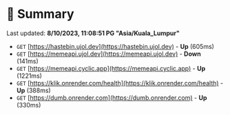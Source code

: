 # 📖 Summary
Last updated: **8/10/2023, 11:08:51 PG "Asia/Kuala_Lumpur"**

- `GET` [https://hastebin.ujol.dev](https://hastebin.ujol.dev) - **Up** (605ms)
- `GET` [https://memeapi.ujol.dev](https://memeapi.ujol.dev) - **Down** (141ms)
- `GET` [https://memeapi.cyclic.app](https://memeapi.cyclic.app) - **Up** (1221ms)
- `GET` [https://klik.onrender.com/health](https://klik.onrender.com/health) - **Up** (388ms)
- `GET` [https://dumb.onrender.com](https://dumb.onrender.com) - **Up** (330ms)
